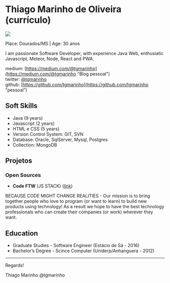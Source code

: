 # Thiago Marinho de Oliveira (currículo)

<img src="https://avatars3.githubusercontent.com/u/380327?s=400&u=61b426b901b8fe02e12019b1fdb67bf0072d4f00&v=4" />

Place: Dourados/MS | Age: 30 anos

I am passionate Software Developer, with experience Java Web, enthusiatic Javascript, Meteor, Node, React and PWA.

medium: [https://medium.com/@tgmarinho](https://medium.com/@tgmarinho "Blog pessoal")  
twitter: [@tgmarinho](http://twitter.com/tgmarinho "professional")  
github: [https://github.com/tgmarinho](https://github.com/tgmarinho "pessoal") 

## Soft Skills

* Java (9 years)
* Javascript (2 years)
* HTML e CSS (5 years)
* Version Control System: GIT, SVN
* Database: Oracle, SqlServer, Mysql, Postgres
* Collection: MongoDB

## Projetos

### Open Sources

* **Code FTW** (JS STACK) ([link](https://github.com/codeftw "github"))  
 
BECAUSE CODE MIGHT CHANGE REALITIES  - Our mission is to bring together people who love to program (or want to learn) to build new products using technology! As a result we hope to have the best technology professionals who can create their companies (or work) wherever they want.


## Education

* Graduate Studies - Software Engineer (Estácio de Sá - 2016)
* Bachelor’s Degree - Scince Computer (Uniderp/Anhanguera - 2012)
 

--- 

Regards!

Thiago Marinho
@tgmarinho
